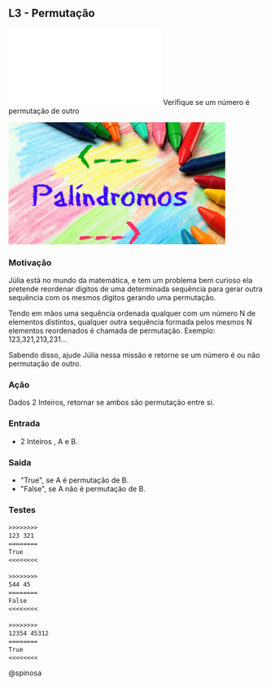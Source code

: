 ## L3 - Permutação
![](solver.c)
Verifique se um número é permutação de outro

![](__capa.jpg)

### Motivação


Júlia está no mundo da matemática, e tem um problema bem curioso ela
pretende reordenar dígitos de uma determinada sequência para gerar outra
sequência com os mesmos dígitos gerando uma permutação.

Tendo em mãos
uma sequência ordenada qualquer com um número N de elementos distintos,
qualquer outra sequência formada pelos mesmos N elementos reordenados é
chamada de permutação. Exemplo: 123,321,213,231... 

Sabendo disso, ajude Júlia nessa missão e retorne se um número é ou não permutação de outro.

### Ação


Dados 2 Inteiros, retornar se ambos são permutação entre si.

### Entrada

-   2 Inteiros , A e B.

### Saída

-   "True", se A é permutação de B.
-   "False", se A não é permutação de B.


### Testes
```
>>>>>>>>
123 321
========
True
<<<<<<<<

>>>>>>>>
544 45
========
False
<<<<<<<<

>>>>>>>>
12354 45312
========
True
<<<<<<<<
```

@spinosa